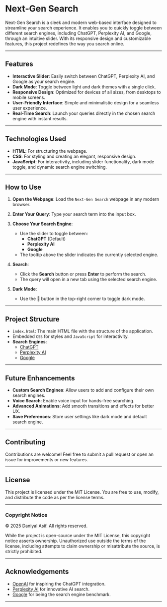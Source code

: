 # Next-Gen Search

Next-Gen Search is a sleek and modern web-based interface designed to streamline your search experience. It enables you to quickly toggle between different search engines, including ChatGPT, Perplexity AI, and Google, through an intuitive slider. With its responsive design and customizable features, this project redefines the way you search online.

---

## Features

- **Interactive Slider**: Easily switch between ChatGPT, Perplexity AI, and Google as your search engine.
- **Dark Mode**: Toggle between light and dark themes with a single click.
- **Responsive Design**: Optimized for devices of all sizes, from desktops to mobile screens.
- **User-Friendly Interface**: Simple and minimalistic design for a seamless user experience.
- **Real-Time Search**: Launch your queries directly in the chosen search engine with instant results.

---

## Technologies Used

- **HTML**: For structuring the webpage.
- **CSS**: For styling and creating an elegant, responsive design.
- **JavaScript**: For interactivity, including slider functionality, dark mode toggle, and dynamic search engine switching.

---

## How to Use

1. **Open the Webpage**:
   Load the `Next-Gen Search` webpage in any modern browser.

2. **Enter Your Query**:
   Type your search term into the input box.

3. **Choose Your Search Engine**:
   - Use the slider to toggle between:
     - **ChatGPT** (Default)
     - **Perplexity AI**
     - **Google**
   - The tooltip above the slider indicates the currently selected engine.

4. **Search**:
   - Click the **Search** button or press **Enter** to perform the search.
   - The query will open in a new tab using the selected search engine.

5. **Dark Mode**:
   - Use the 🌙 button in the top-right corner to toggle dark mode.

---

## Project Structure

- `index.html`: The main HTML file with the structure of the application.
- Embedded `CSS` for styles and `JavaScript` for interactivity.
- **Search Engines**:
  - [ChatGPT](https://chat.openai.com)
  - [Perplexity AI](https://www.perplexity.ai)
  - [Google](https://www.google.com)

---

## Future Enhancements

- **Custom Search Engines**: Allow users to add and configure their own search engines.
- **Voice Search**: Enable voice input for hands-free searching.
- **Advanced Animations**: Add smooth transitions and effects for better UX.
- **Save Preferences**: Store user settings like dark mode and default search engine.

---

## Contributing

Contributions are welcome! Feel free to submit a pull request or open an issue for improvements or new features.

---
## License

This project is licensed under the MIT License. You are free to use, modify, and distribute the code as per the license terms.

---

### Copyright Notice

© 2025 Daniyal Asif. All rights reserved.

While the project is open-source under the MIT License, this copyright notice asserts ownership. Unauthorized use outside the terms of the license, including attempts to claim ownership or misattribute the source, is strictly prohibited.

---

## Acknowledgements

- [OpenAI](https://openai.com) for inspiring the ChatGPT integration.
- [Perplexity AI](https://www.perplexity.ai) for innovative AI search.
- [Google](https://www.google.com) for being the search engine benchmark.

---
